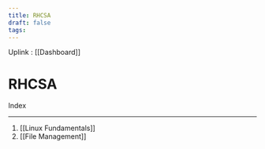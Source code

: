 ```yaml
---
title: RHCSA
draft: false
tags:
---
```

 Uplink : [[Dashboard]]

# RHCSA

Index

---

1. [[Linux Fundamentals]]
2. [[File Management]]